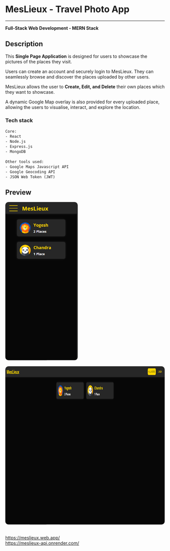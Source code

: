 # MesLieux - Travel Photo App
 ---
 <div>
<b>Full-Stack Web Development - MERN Stack</b>
 </div>

## Description
<p>This <b>Single Page Application</b> is designed for users to showcase the pictures of the places they visit.</p>
<p>Users can create an account and securely login to MesLieux. They can seamlessly browse and discover the places uploaded by other users.</p>
<p>MesLieux allows the user to <b>Create, Edit, and Delete</b> their own places which they want to showcase.</p>
<p>A dynamic Google Map overlay is also provided for every uploaded place, allowing the users to visualise, interact, and explore the location. </p>



### Tech stack
```
Core:
- React
- Node.js
- Express.js
- MongoDB

Other tools used:
- Google Maps Javascript API
- Google Geocoding API
- JSON Web Token (JWT)
```

## Preview
<img src="./readme_images/HomePage_Phone.PNG" height="500" style="border-radius:10px;margin-bottom:1rem;" />
<img src="./readme_images/HomePage.PNG" height="500" style="border-radius:10px;margin-bottom:1rem;" />



https://meslieux.web.app/
<br>
https://meslieux-api.onrender.com/